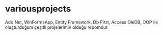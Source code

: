 # variousprojects
Ado.Net, WinFormsApp, Entity Framework, Db First, Access OleDB, OOP ile oluşturduğum çeşitli projelerimin olduğu repomdur.
